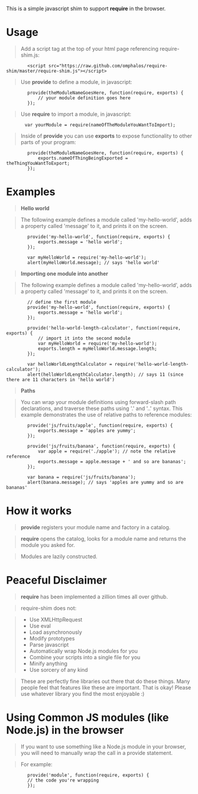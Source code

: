 
This is a simple javascript shim to support **require** in the browser.

Usage
=====

>Add a script tag at the top of your html page referencing require-shim.js:

            <script src="https://raw.github.com/omphalos/require-shim/master/require-shim.js"></script>

>Use **provide** to define a module, in javascript:

            provide(theModuleNameGoesHere, function(require, exports) {
                // your module definition goes here
            });

>Use **require** to import a module, in javascript:

           var yourModule = require(nameOfTheModuleYouWantToImport);

>Inside of **provide** you can use **exports** to expose functionality to other parts of your program:

            provide(theModuleNameGoesHere, function(require, exports) {
                exports.nameOfThingBeingExported = theThingYouWantToExport;
            });

Examples
========

>**Hello world**

>The following example defines a module called 'my-hello-world', adds a property called 'message' to it, and prints it on the screen.

            provide('my-hello-world', function(require, exports) {
                exports.message = 'hello world';
            });

            var myHelloWorld = require('my-hello-world');
            alert(myHelloWorld.message); // says 'hello world'

>**Importing one module into another**

>The following example defines a module called 'my-hello-world', adds a property called 'message' to it, and prints it on the screen.

            // define the first module
            provide('my-hello-world', function(require, exports) {
                exports.message = 'hello world';
            });
            
            provide('hello-world-length-calculator', function(require, exports) {
                // import it into the second module
                var myHelloWorld = require('my-hello-world');
                exports.length = myHelloWorld.message.length;
            });

            var helloWorldLengthCalculator = require('hello-world-length-calculator');
            alert(helloWorldLengthCalculator.length); // says 11 (since there are 11 characters in 'hello world')

>**Paths**

>You can wrap your module definitions using forward-slash path declarations, and traverse these paths using '.' and '..' syntax. This example demonstrates the use of relative paths to reference modules:

            provide('js/fruits/apple', function(require, exports) {
                exports.message = 'apples are yummy';
            });
            
            provide('js/fruits/banana', function(require, exports) {
                var apple = require('./apple'); // note the relative reference
                exports.message = apple.message + ' and so are bananas';
            });

            var banana = require('js/fruits/banana');
            alert(banana.message); // says 'apples are yummy and so are bananas'

How it works
============
    
>**provide** registers your module name and factory in a catalog.  

> **require** opens the catalog, looks for a module name and returns the module you asked for.

> Modules are lazily constructed.

Peaceful Disclaimer
===================

>**require** has been implemented a zillion times all over github.

>require-shim does not:

>* Use XMLHttpRequest
>* Use eval
>* Load asynchronously
>* Modify prototypes
>* Parse javascript
>* Automatically wrap Node.js modules for you
>* Combine your scripts into a single file for you
>* Minify anything
>* Use sorcery of any kind

>These are perfectly fine libraries out there that do these things.  Many people feel that features like these are important.  That is okay!  Please use whatever library you find the most enjoyable :)

Using Common JS modules (like Node.js) in the browser
=====================================================

>If you want to use something like a Node.js module in your browser, you will need to manually wrap the call in a provide statement.

>For example:

            provide('module', function(require, exports) {
            // the code you're wrapping
            });
